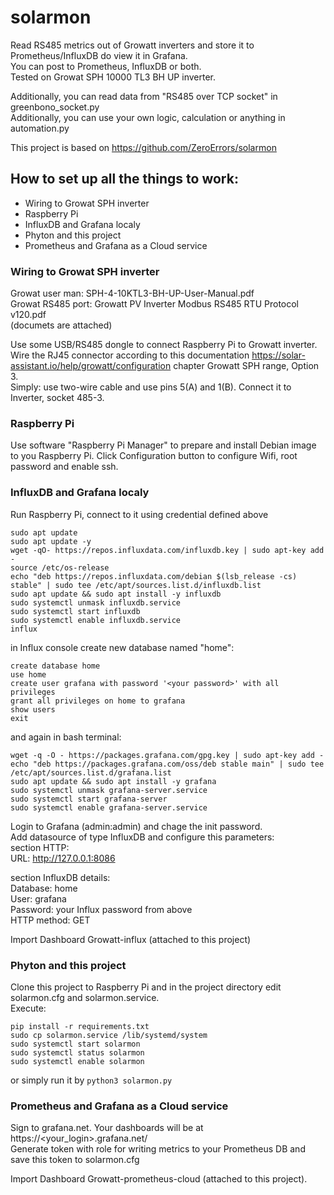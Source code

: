 # solarmon
Read RS485 metrics out of Growatt inverters and store it to Prometheus/InfluxDB do view it in Grafana.   
You can post to Prometheus, InfluxDB or both.  
Tested on  Growat SPH 10000 TL3 BH UP inverter.

Additionally, you can read data from "RS485 over TCP socket" in greenbono_socket.py  
Additionally, you can use your own logic, calculation or anything in automation.py

This project is based on https://github.com/ZeroErrors/solarmon

## How to set up all the things to work:

- Wiring to Growat SPH inverter
- Raspberry Pi
- InfluxDB and Grafana localy
- Phyton and this project
- Prometheus and Grafana as a Cloud service

### Wiring to Growat SPH inverter

Growat user man:  SPH-4-10KTL3-BH-UP-User-Manual.pdf  
Growat RS485 port:  Growatt PV Inverter Modbus RS485 RTU Protocol v120.pdf  
(documets are attached)  

Use some USB/RS485 dongle to connect Raspberry Pi to Growatt inverter.  
Wire the RJ45 connector according to this documentation https://solar-assistant.io/help/growatt/configuration  chapter Growatt SPH range, Option 3.  
Simply: use two-wire cable and use pins 5(A) and 1(B). Connect it to Inverter, socket 485-3.


### Raspberry Pi 
Use software "Raspberry Pi Manager" to prepare and install Debian image to you Raspberry Pi. Click Configuration button to configure Wifi, root password and enable ssh.  

### InfluxDB and Grafana localy
Run Raspberry Pi, connect to it using credential defined above  
```
sudo apt update  
sudo apt update -y  
wget -qO- https://repos.influxdata.com/influxdb.key | sudo apt-key add -  
source /etc/os-release  
echo "deb https://repos.influxdata.com/debian $(lsb_release -cs) stable" | sudo tee /etc/apt/sources.list.d/influxdb.list  
sudo apt update && sudo apt install -y influxdb  
sudo systemctl unmask influxdb.service  
sudo systemctl start influxdb  
sudo systemctl enable influxdb.service  
influx
```
in Influx console create new database named "home":
```
create database home  
use home  
create user grafana with password '<your password>' with all privileges  
grant all privileges on home to grafana  
show users  
exit  
```
and again in bash terminal:
```
wget -q -O - https://packages.grafana.com/gpg.key | sudo apt-key add -  
echo "deb https://packages.grafana.com/oss/deb stable main" | sudo tee /etc/apt/sources.list.d/grafana.list  
sudo apt update && sudo apt install -y grafana  
sudo systemctl unmask grafana-server.service  
sudo systemctl start grafana-server  
sudo systemctl enable grafana-server.service  
```

Login to Grafana  (admin:admin) and chage the init password.   
Add datasource of type InfluxDB and configure this parameters:  
section HTTP:  
URL: http://127.0.0.1:8086  

section InfluxDB details:  
Database: home  
User: grafana  
Password: your Influx password from above  
HTTP method: GET  

Import Dashboard Growatt-influx (attached to this project)  

### Phyton and this project
Clone this project to Raspberry Pi and in the project directory edit solarmon.cfg and solarmon.service.  
Execute:
```
pip install -r requirements.txt
sudo cp solarmon.service /lib/systemd/system
sudo systemctl start solarmon
sudo systemctl status solarmon
sudo systemctl enable solarmon
```
or simply run it by ```python3 solarmon.py```


### Prometheus and Grafana as a Cloud service
Sign to grafana.net. Your dashboards will be at https://<your_login>.grafana.net/  
Generate token with role for writing metrics to your Prometheus DB and save this token to solarmon.cfg  

Import Dashboard Growatt-prometheus-cloud (attached to this project).  


